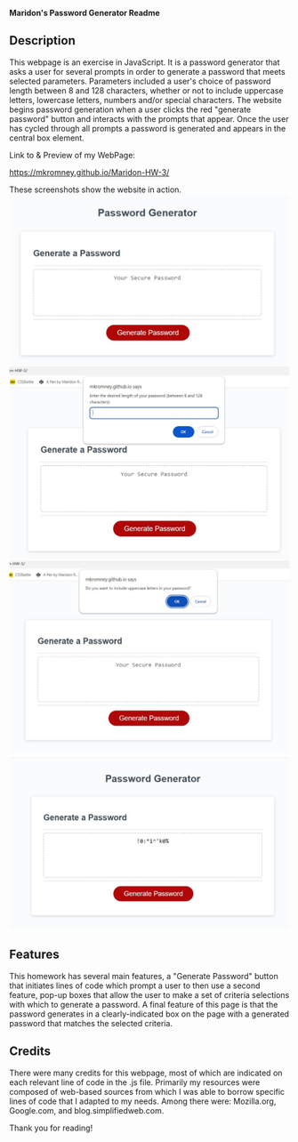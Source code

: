 

**Maridon's Password Generator Readme**

## Description

 This webpage is an exercise in JavaScript. It is a password generator that asks a user for several prompts in order to generate a password that meets selected parameters. Parameters included a user's choice of password length between 8 and 128 characters, whether or not to include uppercase letters, lowercase letters, numbers and/or special characters. The website begins password generation when a user clicks the red "generate password" button and interacts with the prompts that appear. Once the user has cycled through all prompts a password is generated and appears in the central box element. 

Link to & Preview of my WebPage:

https://mkromney.github.io/Maridon-HW-3/

These screenshots show the website in action. 
![alt text](./Assets/PG-1.JPG) 
![alt text](./Assets/PG-2.JPG)
![alt text](./Assets/PG-3.JPG)
![alt text](./Assets/PG-4.JPG)


## Features

This homework has several main features, a "Generate Password" button that initiates lines of code which prompt a user to then use a second feature, pop-up boxes that allow the user to make a set of criteria selections with which to generate a password. A final feature of this page is that the password generates in a clearly-indicated box on the page with a generated password that matches the selected criteria.

## Credits

There were many credits for this webpage, most of which are indicated on each relevant line of code in the .js file. Primarily my resources were composed of web-based sources from which I was able to borrow specific lines of code that I adapted to my needs. Among there were: Mozilla.org, Google.com, and blog.simplifiedweb.com. 


Thank you for reading!